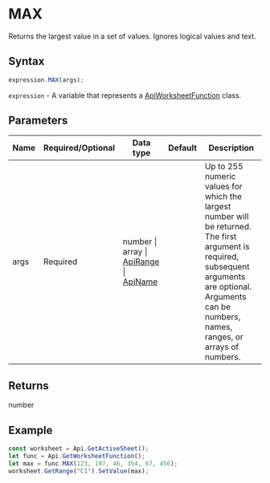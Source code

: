 # MAX

Returns the largest value in a set of values. Ignores logical values and text.

## Syntax

```javascript
expression.MAX(args);
```

`expression` - A variable that represents a [ApiWorksheetFunction](../ApiWorksheetFunction.md) class.

## Parameters

| **Name** | **Required/Optional** | **Data type** | **Default** | **Description** |
| ------------- | ------------- | ------------- | ------------- | ------------- |
| args | Required | number \| array \| [ApiRange](../../ApiRange/ApiRange.md) \| [ApiName](../../ApiName/ApiName.md) |  | Up to 255 numeric values for which the largest number will be returned. The first argument is required, subsequent arguments are optional. Arguments can be numbers, names, ranges, or arrays of numbers. |

## Returns

number

## Example



```javascript editor-xlsx
const worksheet = Api.GetActiveSheet();
let func = Api.GetWorksheetFunction();
let max = func.MAX(123, 197, 46, 354, 67, 456);
worksheet.GetRange("C1").SetValue(max);

```
